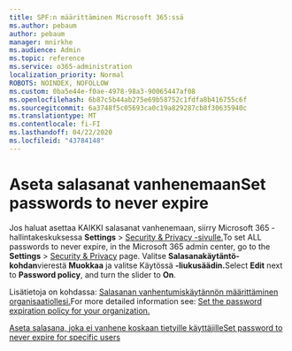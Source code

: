 ```yaml
---
title: SPF:n määrittäminen Microsoft 365:ssä
ms.author: pebaum
author: pebaum
manager: mnirkhe
ms.audience: Admin
ms.topic: reference
ms.service: o365-administration
localization_priority: Normal
ROBOTS: NOINDEX, NOFOLLOW
ms.custom: 0ba5e44e-f0ae-4978-98a3-90065447af08
ms.openlocfilehash: 6b87c5b44ab275e69b58752c1fdfa8b416755c6f
ms.sourcegitcommit: 6a3748f5c05693ca0c19a829287cb8f30635940c
ms.translationtype: MT
ms.contentlocale: fi-FI
ms.lasthandoff: 04/22/2020
ms.locfileid: "43784148"
---
```

# <a name="set-passwords-to-never-expire"></a><span data-ttu-id="8a3d6-102">Aseta salasanat vanhenemaan</span><span class="sxs-lookup"><span data-stu-id="8a3d6-102">Set passwords to never expire</span></span> 

<span data-ttu-id="8a3d6-103">Jos haluat asettaa KAIKKI salasanat vanhenemaan, siirry Microsoft 365 -hallintakeskuksessa **Settings** > [Security &amp; Privacy -sivulle.](https://portal.office.com/adminportal/home#/settings/security)</span><span class="sxs-lookup"><span data-stu-id="8a3d6-103">To set ALL passwords to never expire, in the Microsoft 365 admin center, go to the **Settings** > [Security &amp; Privacy](https://portal.office.com/adminportal/home#/settings/security) page.</span></span> <span data-ttu-id="8a3d6-104">Valitse **Salasanakäytäntö-kohdan**vierestä **Muokkaa** ja valitse Käytössä **-liukusäädin.**</span><span class="sxs-lookup"><span data-stu-id="8a3d6-104">Select **Edit** next to **Password policy**, and turn the slider to **On**.</span></span>
  
<span data-ttu-id="8a3d6-105">Lisätietoja on kohdassa: [Salasanan vanhentumiskäytännön määrittäminen organisaatiollesi.](https://docs.microsoft.com/office365/admin/manage/set-password-expiration-policy)</span><span class="sxs-lookup"><span data-stu-id="8a3d6-105">For more detailed information see: [Set the password expiration policy for your organization.](https://docs.microsoft.com/office365/admin/manage/set-password-expiration-policy)</span></span>
  
[<span data-ttu-id="8a3d6-106">Aseta salasana, joka ei vanhene koskaan tietyille käyttäjille</span><span class="sxs-lookup"><span data-stu-id="8a3d6-106">Set password to never expire for specific users</span></span>](https://docs.microsoft.com/office365/admin/add-users/set-password-to-never-expire)
  
